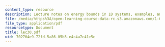 ```yaml
---
content_type: resource
description: Lecture notes on energy bounds in 1D systems, examples, and applications.
file: /media/https%3A/open-learning-course-data-rc.s3.amazonaws.com/1-050-engineering-mechanics-i-fall-2007/702704e972fd5a8605b3e4c4a7c41e5c_lec30.pdf
file_type: application/pdf
resourcetype: Document
title: lec30.pdf
uid: 702704e9-72fd-5a86-05b3-e4c4a7c41e5c
---
```

